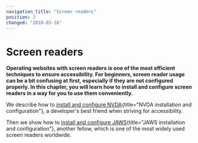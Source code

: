 ```yaml
---
navigation_title: "Screen readers"
position: 3
changed: "2018-03-16"
---
```


# Screen readers

**Operating websites with screen readers is one of the most efficient techniques to ensure accessibility. For beginners, screen reader usage can be a bit confusing at first, especially if they are not configured properly. In this chapter, you will learn how to install and configure screen readers in a way for you to use them conveniently.**

We describe how to [install and configure NVDA](/setup/screen-readers/nvda){title="NVDA installation and configuration"}, a developer's best friend when striving for accessibility.

Then we show how to [install and configure JAWS](/setup/screen-readers/jaws){title="JAWS installation and configuration"}, another fellow, which is one of the most widely used screen readers worldwide.